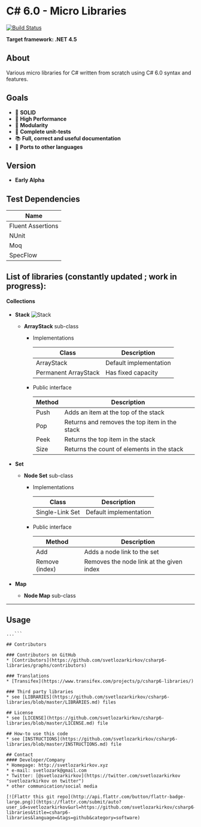 C# 6.0 - Micro Libraries
===

[![Build Status](https://travis-ci.org/svetlozarkirkov/csharp6-libraries.svg?branch=master)](https://travis-ci.org/svetlozarkirkov/csharp6-libraries)

**Target framework: .NET 4.5**

<h2>About</h2>

Various micro libraries for C# written from scratch using C# 6.0 syntax and features.


<h2>Goals</h2>

- :muscle: **SOLID**
- :runner: **High Performance**
- :fries: **Modularity**
- :cop: **Complete unit-tests**
- :books: **Full, correct and useful documentation**
- :link: **Ports to other languages**

## Version
* **Early Alpha**

<h2>Test Dependencies</h2>

|Name|
|---|
|Fluent Assertions|
|NUnit|
|Moq|
|SpecFlow|


<h2>List of libraries (constantly updated ; work in progress):</h2>

#### **Collections** ####

- **Stack** ![Stack](http://i.imgur.com/qGOr4Gj.png?2)
    - **ArrayStack** sub-class
		- Implementations
		
			| Class | Description |
			|---|---|
			| ArrayStack | Default implementation |
			| Permanent ArrayStack | Has fixed capacity |

		- Public interface
		        
			| Method | Description |
			|---|---|
			| Push | Adds an item at the top of the stack |
			| Pop | Returns and removes the top item in the stack |
			| Peek | Returns the top item in the stack |
			| Size | Returns the count of elements in the stack |
			


- **Set**
    - **Node Set** sub-class
		- Implementations
		
			| Class | Description |
			|---|---|
			| Single-Link Set | Default implementation |
	
		- Public interface
		
			| Method | Description |
			|---|---|
			| Add | Adds a node link to the set |
			| Remove (index) | Removes the node link at the given index |

- **Map**
   - **Node Map** sub-class

----------

<!--## Download
* [Early Alpha](https://github.com/svetlozarkirkov/csharp6-libraries/archive/master.zip)
* Other Versions-->

## Usage
```$ git clone https://github.com/svetlozarkirkov/csharp6-libraries.git
...```

## Contributors

### Contributors on GitHub
* [Contributors](https://github.com/svetlozarkirkov/csharp6-libraries/graphs/contributors)

### Translations
* [Transifex](https://www.transifex.com/projects/p/csharp6-libraries/)

### Third party libraries
* see [LIBRARIES](https://github.com/svetlozarkirkov/csharp6-libraries/blob/master/LIBRARIES.md) files

## License 
* see [LICENSE](https://github.com/svetlozarkirkov/csharp6-libraries/blob/master/LICENSE.md) file

## How-to use this code
* see [INSTRUCTIONS](https://github.com/svetlozarkirkov/csharp6-libraries/blob/master/INSTRUCTIONS.md) file

## Contact
#### Developer/Company
* Homepage: http://svetlozarkirkov.xyz
* e-mail: svetlozark@gmail.com
* Twitter: [@svetlozarkirkov](https://twitter.com/svetlozarkirkov "svetlozarkirkov on twitter")
* other communication/social media

[![Flattr this git repo](http://api.flattr.com/button/flattr-badge-large.png)](https://flattr.com/submit/auto?user_id=svetlozarkirkov&url=https://github.com/svetlozarkirkov/csharp6-libraries&title=csharp6-libraries&language=&tags=github&category=software)

